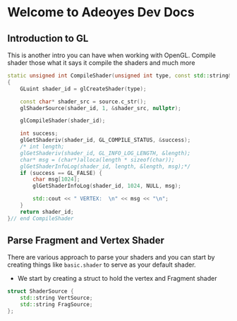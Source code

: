 # Welcome to Adeoyes Dev Docs


## Introduction to GL

This is another intro you can have when working with OpenGL.
Compile shader those what it says it compile the shaders and much more

```c++ title="compile-shader.cpp" linenums="30" hl_lines="11 12 13 14"
static unsigned int CompileShader(unsigned int type, const std::string& source) 
{
    GLuint shader_id = glCreateShader(type);

    const char* shader_src = source.c_str();
    glShaderSource(shader_id, 1, &shader_src, nullptr);

    glCompileShader(shader_id);

    int success;
    glGetShaderiv(shader_id, GL_COMPILE_STATUS, &success);
    /* int length;
    glGetShaderiv(shader_id, GL_INFO_LOG_LENGTH, &length);
    char* msg = (char*)alloca(length * sizeof(char));
    glGetShaderInfoLog(shader_id, length, &length, msg);*/
    if (success == GL_FALSE) {
        char msg[1024];
        glGetShaderInfoLog(shader_id, 1024, NULL, msg);

        std::cout << " VERTEX:  \n" << msg << "\n";
    }
    return shader_id;
}// end CompileShader
```

## Parse Fragment and Vertex Shader

There are various approach to parse your shaders and you can start by creating things like `basic.shader` to serve as your default shader.

* We start by creating a struct to hold the vertex and Fragment shader
  
```c++ linenums
struct ShaderSource {
    std::string VertSource;
    std::string FragSource;
};
```



